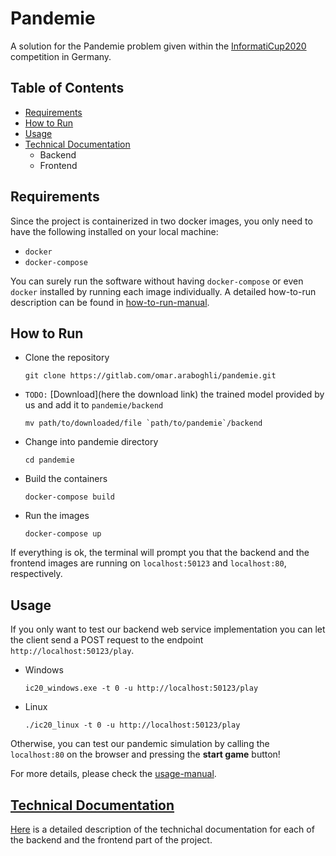 # Pandemie

A solution for the Pandemie problem given within the [InformatiCup2020](https://github.com/informatiCup/informatiCup2020)
competition in Germany.


## Table of Contents
* [Requirements](#requirements)
* [How to Run](#how-to-run)
* [Usage](#usage)
* [Technical Documentation](#technical-documentation)
    * Backend
    * Frontend

## Requirements
Since the project is containerized in two docker images, you only need to have the following installed on your local machine:

* `docker`
* `docker-compose`

You can surely run the software without having `docker-compose` or even `docker` installed by running each image individually.
A detailed how-to-run description can be found in [how-to-run-manual](https://gitlab.com/omar.araboghli/pandemie/-/wikis/How-to-Run). 

## How to Run
* Clone the repository 
    
    ``` 
    git clone https://gitlab.com/omar.araboghli/pandemie.git
    ```
* `TODO:` [Download](here the download link) the trained model provided by us and add it to `pandemie/backend`

     ```
     mv path/to/downloaded/file `path/to/pandemie`/backend
     ```
* Change into pandemie directory
    
     ```
    cd pandemie
    ```
* Build the containers
    
    ```
    docker-compose build
    ```
* Run the images

    ```
    docker-compose up
    ```
    
If everything is ok, the terminal will prompt you that the backend and the frontend images are running on
`localhost:50123` and `localhost:80`, respectively.

## Usage
If you only want to test our backend web service implementation you can 
let the client send a POST request to the endpoint `http://localhost:50123/play`.
* Windows 
    ```
    ic20_windows.exe -t 0 -u http://localhost:50123/play
    ```
* Linux 
    ```
    ./ic20_linux -t 0 -u http://localhost:50123/play
    ```

Otherwise, you can test our pandemic simulation by calling the `localhost:80` on the browser and pressing the **start game** button!

For more details, please check the [usage-manual](https://gitlab.com/omar.araboghli/pandemie/-/wikis/Usage).

## [Technical Documentation](https://gitlab.com/omar.araboghli/pandemie/-/wikis/Technical-Documentation)
[Here](https://gitlab.com/omar.araboghli/pandemie/-/wikis/Technical-Documentation) is a detailed description of the
technichal documentation for each of the backend and the frontend part of the project.